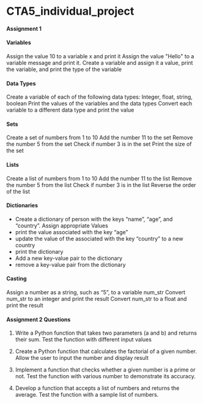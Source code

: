 # CTA5_individual_project

#### Assignment 1

#### Variables
 Assign the value 10 to a variable x and print it 
 Assign the value "Hello" to a variable message and print it.
 Create a variable and assign it a value, print the variable, and print the type of the variable

#### Data Types
Create a variable of each of the following data types: Integer, float, string, boolean
Print the values of the variables and the data types
Convert each variable to a different data type and print the value

#### Sets
Create a set of numbers from 1 to 10
Add the number 11 to the set
Remove the number 5 from the set
Check if number 3 is in the set
Print the size of the set

#### Lists
Create a list of numbers from 1 to 10
Add the number 11 to the list
Remove the number 5 from the list
Check if number 3 is in the list
Reverse the order of the list

#### Dictionaries

- Create a dictionary of person with the keys “name”, “age”, and “country”. Assign appropriate
 Values
- print the value associated with the key “age”
- update the value of the associated with the key “country” to a new country
- print the dictionary
- Add a new key-value pair to the dictionary
- remove a key-value pair from the dictionary


#### Casting

Assign a number as a string, such as “5”, to a variable num_str
Convert num_str to an integer and print the result
Convert num_str to a float and print the result



#### Assignment 2 Questions
1. Write a Python function that takes two parameters (a and b) and returns their sum. Test the function with different input values

2. Create a Python function that calculates the factorial of a given number. Allow the user to input the number and display result

3. Implement a function that checks whether a given number is a prime or not. Test the function with various number to demonstrate its accuracy.

4. Develop a function that accepts a list of numbers and returns the average. Test the function with a sample list of numbers.
